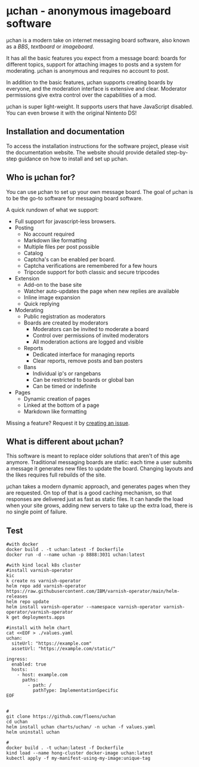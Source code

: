 # µchan - anonymous imageboard software

µchan is a modern take on internet messaging board software, also known as a *BBS*,
*textboard* or *imageboard*.

It has all the basic features you expect from a message board: boards for different
topics, support for attaching images to posts and a system for moderating. µchan is
anonymous and requires no account to post.

In addition to the basic features, µchan supports creating boards by everyone, and the
moderation interface is extensive and clear. Moderator permissions give extra control
over the capabilities of a mod.

µchan is super light-weight. It supports users that have JavaScript disabled. You can
even browse it with the original Nintento DS!

## Installation and documentation

To access the installation instructions for the software project, please visit the
documentation website. The website should provide detailed step-by-step guidance on how
to install and set up µchan.

## Who is µchan for?

You can use µchan to set up your own message board. The goal of µchan is to be the go-to
software for messaging board software.

A quick rundown of what we support:
* Full support for javascript-less browsers.
* Posting
    * No account required
    * Markdown like formatting
    * Multiple files per post possible
    * Catalog
    * Captcha's can be enabled per board.
    * Captcha verifications are remembered for a few hours
    * Tripcode support for both classic and secure tripcodes
* Extension
    * Add-on to the base site
    * Watcher auto-updates the page when new replies are available
    * Inline image expansion
    * Quick replying
* Moderating
    * Public registration as moderators
    * Boards are created by moderators
        * Moderators can be invited to moderate a board
        * Control over permissions of invited moderators
        * All moderation actions are logged and visible
    * Reports
        * Dedicated interface for managing reports
        * Clear reports, remove posts and ban posters
    * Bans
        * Individual ip's or rangebans
        * Can be restricted to boards or global ban
        * Can be timed or indefinite
* Pages
    * Dynamic creation of pages
    * Linked at the bottom of a page
    * Markdown like formatting

Missing a feature? Request it by [creating an
issue](https://github.com/floens/uchan/issues/new).


## What is different about µchan?

This software is meant to replace older solutions that aren't of this age anymore.
Traditional messaging boards are static: each time a user submits a message it generates
new files to update the board. Changing layouts and the likes requires full rebuilds of
the site.

µchan takes a modern dynamic approach, and generates pages when they are requested. On
top of that is a good caching mechanism, so that responses are delivered just as fast as
static files. It can handle the load when your site grows, adding new servers to take up
the extra load, there is no single point of failure.


## Test

```shell
#with docker
docker build . -t uchan:latest -f Dockerfile
docker run -d --name uchan -p 8888:3031 uchan:latest

#with kind local k8s cluster
#install varnish-operator
kic
k create ns varnish-operator
helm repo add varnish-operator https://raw.githubusercontent.com/IBM/varnish-operator/main/helm-releases
helm repo update
helm install varnish-operator --namespace varnish-operator varnish-operator/varnish-operator
k get deployments.apps

#install with helm chart
cat <<EOF > ./values.yaml
uchan:
  siteUrl: "https://example.com"
  assetUrl: "https://example.com/static/"

ingress:
  enabled: true
  hosts:
    - host: example.com
      paths:
        - path: /
          pathType: ImplementationSpecific
EOF          


#
git clone https://github.com/floens/uchan
cd uchan
helm install uchan charts/uchan/ -n uchan -f values.yaml
helm uninstall uchan

#
docker build . -t uchan:latest -f Dockerfile
kind load --name hong-cluster docker-image uchan:latest
kubectl apply -f my-manifest-using-my-image:unique-tag

```